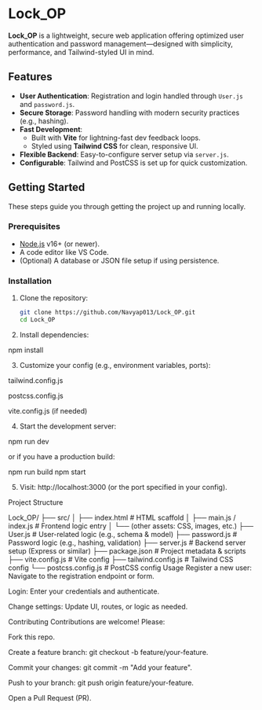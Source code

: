 # Lock_OP

**Lock_OP** is a lightweight, secure web application offering optimized user authentication and password management—designed with simplicity, performance, and Tailwind-styled UI in mind.

## Features

- **User Authentication**: Registration and login handled through `User.js` and `password.js`.
- **Secure Storage**: Password handling with modern security practices (e.g., hashing).
- **Fast Development**:
  - Built with **Vite** for lightning-fast dev feedback loops.
  - Styled using **Tailwind CSS** for clean, responsive UI.
- **Flexible Backend**: Easy-to-configure server setup via `server.js`.
- **Configurable**: Tailwind and PostCSS is set up for quick customization.

## Getting Started

These steps guide you through getting the project up and running locally.

### Prerequisites

- [Node.js](https://nodejs.org/) v16+ (or newer).
- A code editor like VS Code.
- (Optional) A database or JSON file setup if using persistence.

### Installation

1. Clone the repository:
   ```bash
   git clone https://github.com/Navyap013/Lock_OP.git
   cd Lock_OP


2. Install dependencies:

npm install

3. Customize your config (e.g., environment variables, ports):

tailwind.config.js

postcss.config.js

vite.config.js (if needed)

4. Start the development server:

npm run dev

or if you have a production build:

npm run build
npm start


5. Visit: http://localhost:3000 (or the port specified in your config).

Project Structure

Lock_OP/
├── src/
│   ├── index.html       # HTML scaffold
│   ├── main.js / index.js # Frontend logic entry
│   └── (other assets: CSS, images, etc.)
├── User.js              # User-related logic (e.g., schema & model)
├── password.js          # Password logic (e.g., hashing, validation)
├── server.js            # Backend server setup (Express or similar)
├── package.json         # Project metadata & scripts
├── vite.config.js       # Vite config
├── tailwind.config.js   # Tailwind CSS config
└── postcss.config.js    # PostCSS config
Usage
Register a new user: Navigate to the registration endpoint or form.

Login: Enter your credentials and authenticate.

Change settings: Update UI, routes, or logic as needed.

Contributing
Contributions are welcome! Please:

Fork this repo.

Create a feature branch: git checkout -b feature/your-feature.

Commit your changes: git commit -m "Add your feature".

Push to your branch: git push origin feature/your-feature.

Open a Pull Request (PR).
